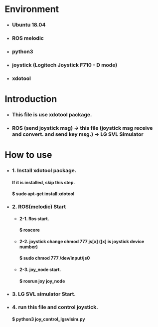 # Environment
* ### Ubuntu 18.04
* ### ROS melodic
* ### python3
* ### joystick (Logitech Joystick F710 - D mode)
* ### xdotool

# Introduction
* ### This file is use xdotool package.
* ###  ROS (send joystick msg) -> this file (joystick msg receive and convert. and send key msg.) -> LG SVL Simulator

# How to use
* ### 1. Install xdotool package.
  ####  If it is installed, skip this step. 
  ####  $ sudo apt-get install xdotool
* ### 2. ROS(melodic) Start
  * ####  2-1. Ros start.
    ####     $ roscore
  * ####  2-2. joystick change chmod 777 js[x] ([x] is joystick device number)
    ####     $ sudo chmod 777 /dev/input/js0
  * ####  2-3. joy_node start.
    ####     $ rosrun joy joy_node
* ### 3. LG SVL simulator Start.
* ### 4. run this file and control joystick.
  ####   $ python3 joy_control_lgsvlsim.py
